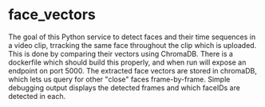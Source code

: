 # face_vectors
The goal of this Python service to detect faces and their time sequences in a video clip, trracking the same face throughout
the clip which is uploaded.  This is done by comparing their vectors using ChromaDB.  There is a dockerfile which should build this 
properly, and when run will expose an endpoint on port 5000.   The extracted face vectors are stored in chromaDB, which lets us query 
for other "close" faces frame-by-frame.   Simple debugging output displays the detected frames and which faceIDs are detected in 
each.
